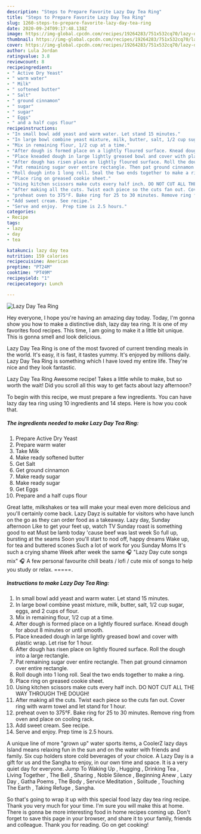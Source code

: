 ```yaml
---
description: "Steps to Prepare Favorite Lazy Day Tea Ring"
title: "Steps to Prepare Favorite Lazy Day Tea Ring"
slug: 1260-steps-to-prepare-favorite-lazy-day-tea-ring
date: 2020-09-24T09:17:48.138Z
image: https://img-global.cpcdn.com/recipes/19264283/751x532cq70/lazy-day-tea-ring-recipe-main-photo.jpg
thumbnail: https://img-global.cpcdn.com/recipes/19264283/751x532cq70/lazy-day-tea-ring-recipe-main-photo.jpg
cover: https://img-global.cpcdn.com/recipes/19264283/751x532cq70/lazy-day-tea-ring-recipe-main-photo.jpg
author: Lula Jordan
ratingvalue: 3.8
reviewcount: 8
recipeingredient:
- " Active Dry Yeast"
- " warm water"
- " Milk"
- " softened butter"
- " Salt"
- " ground cinnamon"
- " sugar"
- " sugar"
- " Eggs"
- " and a half cups flour"
recipeinstructions:
- "In small bowl add yeast and warm water. Let stand 15 minutes."
- "In large bowl combine yeast mixture, milk, butter, salt, 1/2 cup sugar, eggs, and 2 cups of flour."
- "Mix in remaining flour, 1/2 cup at a time."
- "After dough is formed place on a lightly floured surface. Knead dough for about 8 minutes or until smooth."
- "Place kneaded dough in large lightly greased bowl and cover with plastic wrap. Let rise for 1 hour."
- "After dough has risen place on lightly floured surface. Roll the dough into a large rectangle."
- "Pat remaining sugar over entire rectangle. Then pat ground cinnamon over entire rectangle."
- "Roll dough into 1 long roll. Seal the two ends together to make a ring."
- "Place ring on greased cookie sheet."
- "Using kitchen scissors make cuts every half inch. DO NOT CUT ALL THE WAY THROUGH THE DOUGH!"
- "After making all the cuts. Twist each piece so the cuts fan out. Cover ring with warm towel and let stand for 1 hour."
- "preheat oven to 375°F. Bake ring for 25 to 30 minutes. Remove ring from oven and place on cooling rack."
- "Add sweet cream. See recipe."
- "Serve and enjoy.  Prep time is 2.5 hours."
categories:
- Recipe
tags:
- lazy
- day
- tea

katakunci: lazy day tea 
nutrition: 159 calories
recipecuisine: American
preptime: "PT24M"
cooktime: "PT49M"
recipeyield: "1"
recipecategory: Lunch

---
```



![Lazy Day Tea Ring](https://img-global.cpcdn.com/recipes/19264283/751x532cq70/lazy-day-tea-ring-recipe-main-photo.jpg)

Hey everyone, I hope you're having an amazing day today. Today, I'm gonna show you how to make a distinctive dish, lazy day tea ring. It is one of my favorites food recipes. This time, I am going to make it a little bit unique. This is gonna smell and look delicious.

Lazy Day Tea Ring is one of the most favored of current trending meals in the world. It's easy, it is fast, it tastes yummy. It's enjoyed by millions daily. Lazy Day Tea Ring is something which I have loved my entire life. They're nice and they look fantastic.

Lazy Day Tea Ring Awesome recipe! Takes a little while to make, but so worth the wait! Did you scroll all this way to get facts about lazy afternoon?


To begin with this recipe, we must prepare a few ingredients. You can have lazy day tea ring using 10 ingredients and 14 steps. Here is how you cook that.

<!--inarticleads1-->

##### The ingredients needed to make Lazy Day Tea Ring:

1. Prepare  Active Dry Yeast
1. Prepare  warm water
1. Take  Milk
1. Make ready  softened butter
1. Get  Salt
1. Get  ground cinnamon
1. Make ready  sugar
1. Make ready  sugar
1. Get  Eggs
1. Prepare  and a half cups flour


Great latte, milkshakes or tea will make your meal even more delicious and you&#39;ll certainly come back. Lazy Dayz is suitable for visitors who have lunch on the go as they can order food as a takeaway. Lazy day, Sunday afternoon Like to get your feet up, watch TV Sunday roast is something good to eat Must be lamb today &#39;cause beef was last week So full up, bursting at the seams Soon you&#39;ll start to nod off, happy dreams Wake up, for tea and buttered scones Such a lot of work for you Sunday Moms It&#39;s such a crying shame Week after week the same 🎧 &#34;Lazy Day cute songs mix&#34; 🎧 A few personal favourite chill beats / lofi / cute mix of songs to help you study or relax. =====. 

<!--inarticleads2-->

##### Instructions to make Lazy Day Tea Ring:

1. In small bowl add yeast and warm water. Let stand 15 minutes.
1. In large bowl combine yeast mixture, milk, butter, salt, 1/2 cup sugar, eggs, and 2 cups of flour.
1. Mix in remaining flour, 1/2 cup at a time.
1. After dough is formed place on a lightly floured surface. Knead dough for about 8 minutes or until smooth.
1. Place kneaded dough in large lightly greased bowl and cover with plastic wrap. Let rise for 1 hour.
1. After dough has risen place on lightly floured surface. Roll the dough into a large rectangle.
1. Pat remaining sugar over entire rectangle. Then pat ground cinnamon over entire rectangle.
1. Roll dough into 1 long roll. Seal the two ends together to make a ring.
1. Place ring on greased cookie sheet.
1. Using kitchen scissors make cuts every half inch. DO NOT CUT ALL THE WAY THROUGH THE DOUGH!
1. After making all the cuts. Twist each piece so the cuts fan out. Cover ring with warm towel and let stand for 1 hour.
1. preheat oven to 375°F. Bake ring for 25 to 30 minutes. Remove ring from oven and place on cooling rack.
1. Add sweet cream. See recipe.
1. Serve and enjoy.  Prep time is 2.5 hours.


A unique line of more &#34;grown up&#34; water sports items, a CoolerZ lazy days Island means relaxing fun in the sun and on the water with friends and family. Six cup holders store cold beverages of your choice. A Lazy Day is a gift for us and the Sangha to enjoy, in our own time and space. It is a very quiet day for everyone. Jump To Waking Up , Hugging , Drinking Tea , Living Together , The Bell , Sharing , Noble Silence , Beginning Anew , Lazy Day , Gatha Poems , The Body , Service Meditation , Solitude , Touching The Earth , Taking Refuge , Sangha. 

So that's going to wrap it up with this special food lazy day tea ring recipe. Thank you very much for your time. I'm sure you will make this at home. There is gonna be more interesting food in home recipes coming up. Don't forget to save this page in your browser, and share it to your family, friends and colleague. Thank you for reading. Go on get cooking!

